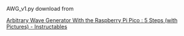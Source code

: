 AWG_v1.py download from 

[Arbitrary Wave Generator With the Raspberry Pi Pico : 5 Steps (with Pictures) - Instructables](https://www.instructables.com/Arbitrary-Wave-Generator-With-the-Raspberry-Pi-Pic/)
